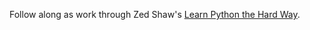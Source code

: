 Follow along as work through Zed Shaw's [Learn Python the Hard Way](http://learnpythonthehardway.org).
